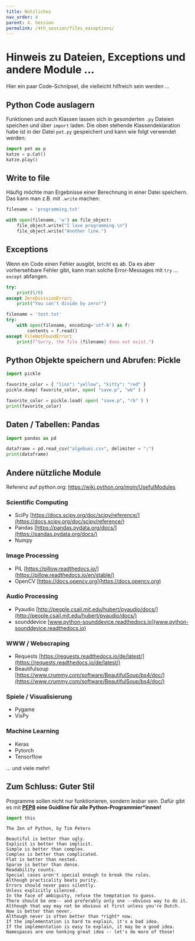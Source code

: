 ```yaml
---
title: Nützliches
nav_order: 4
parent: 4. Session
permalink: /4th_session/files_exceptions/
---
```



# Hinweis zu Dateien, Exceptions und andere Module ...

Hier ein paar Code-Schnipsel, die vielleicht hilfreich sein werden ...

## Python Code auslagern

Funktionen und auch Klassen lassen sich in gesonderten `.py` Dateien speichen und über `import` laden. Die oben stehende Klassendeklaration habe ist in der Datei `pet.py` gespeichert und kann wie folgt verwendet werden:


```python
import pet as p
katze = p.Cat()
katze.play()
```

## Write to file

Häufig möchte man Ergebnisse einer Berechnung in einer Datei speichern. Das kann man z.B. mit `.write` machen:


```python
filename = 'programming.txt'

with open(filename, 'w') as file_object:
    file_object.write("I love programming.\n")
    file_object.write("Another line.")
```

## Exceptions

Wenn ein Code einen Fehler ausgibt, bricht es ab.
Da es aber vorhersehbare Fehler gibt, kann man solche Error-Messages mit `try` ... `except` abfangen.


```python
try:
    print(5/0)
except ZeroDivisionError:
    print("You can't divide by zero!")
```


```python
filename = 'test.txt'
try:
    with open(filename, encoding='utf-8') as f:
        contents = f.read()
except FileNotFoundError:
    print(f"Sorry, the file {filename} does not exist.")
```

## Python Objekte speichern und Abrufen: Pickle

```python
import pickle

favorite_color = { "lion": "yellow", "kitty": "red" }
pickle.dump( favorite_color, open( "save.p", "wb" ) )
```

```python
favorite_color = pickle.load( open( "save.p", "rb" ) )
print(favorite_color)
```

## Daten / Tabellen: Pandas


```python
import pandas as pd

dataframe = pd.read_csv("algebuei.csv", delimiter = ";")
print(dataframe)
```

## Andere nützliche Module

Referenz auf python.org: https://wiki.python.org/moin/UsefulModules

### Scientific Computing

* SciPy [https://docs.scipy.org/doc/scipy/reference/](https://docs.scipy.org/doc/scipy/reference/)
* Pandas [https://pandas.pydata.org/docs/](https://pandas.pydata.org/docs/)
* Numpy


### Image Processing

* PIL [https://pillow.readthedocs.io/](https://pillow.readthedocs.io/en/stable/)
* OpenCV [https://docs.opencv.org](https://docs.opencv.org)

### Audio Processing

* Pyaudio [http://people.csail.mit.edu/hubert/pyaudio/docs/](http://people.csail.mit.edu/hubert/pyaudio/docs/)
* sounddevice [www.python-sounddevice.readthedocs.io](www.python-sounddevice.readthedocs.io)

### WWW / Webscraping

* Requests [https://requests.readthedocs.io/de/latest/](https://requests.readthedocs.io/de/latest/)
* Beautifulsoup [https://www.crummy.com/software/BeautifulSoup/bs4/doc/](https://www.crummy.com/software/BeautifulSoup/bs4/doc/)

### Spiele / Visualisierung

* Pygame
* VisPy

### Machine Learning

* Keras
* Pytorch
* Tensorflow

... und viele mehr!


## Zum Schluss: Guter Stil

Programme sollen nicht nur funktionieren, sondern lesbar sein. Dafür gibt es mit **[PEP8](https://www.python.org/dev/peps/pep-0008/) eine Guidline für alle Python-Programmier\*innen!**


```python
import this
```

    The Zen of Python, by Tim Peters

    Beautiful is better than ugly.
    Explicit is better than implicit.
    Simple is better than complex.
    Complex is better than complicated.
    Flat is better than nested.
    Sparse is better than dense.
    Readability counts.
    Special cases aren't special enough to break the rules.
    Although practicality beats purity.
    Errors should never pass silently.
    Unless explicitly silenced.
    In the face of ambiguity, refuse the temptation to guess.
    There should be one-- and preferably only one --obvious way to do it.
    Although that way may not be obvious at first unless you're Dutch.
    Now is better than never.
    Although never is often better than *right* now.
    If the implementation is hard to explain, it's a bad idea.
    If the implementation is easy to explain, it may be a good idea.
    Namespaces are one honking great idea -- let's do more of those!
